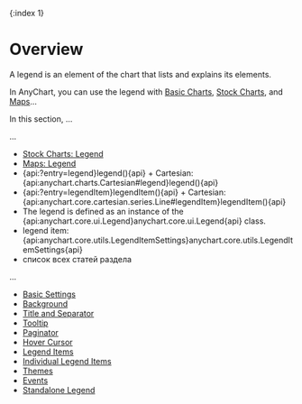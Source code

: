 {:index 1}
# Overview

A legend is an element of the chart that lists and explains its elements.

In AnyChart, you can use the legend with [Basic Charts](../../Basic_Charts), [Stock Charts](../../Stock_Charts/Legend), and [Maps](../../Maps/Legend)...

In this section, ...

...

* [Stock Charts: Legend](../../Stock_Charts/Legend)
* [Maps: Legend](../../Maps/Legend)
* {api:?entry=legend}legend(){api} + Cartesian: {api:anychart.charts.Cartesian#legend}legend(){api}
* {api:?entry=legendItem}legendItem(){api} + Cartesian: {api:anychart.core.cartesian.series.Line#legendItem}legendItem(){api}
* The legend is defined as an instance of the {api:anychart.core.ui.Legend}anychart.core.ui.Legend{api} class.
* legend item: {api:anychart.core.utils.LegendItemSettings}anychart.core.utils.LegendItemSettings{api}
* список всех статей раздела


...

* [Basic Settings](Basic_Settings)
* [Background](Background)
* [Title and Separator](Title_and_Separator)
* [Tooltip](Tooltip)
* [Paginator](Paginator)
* [Hover Cursor](Hover_Cursor)
* [Legend Items](Legend_Items)
* [Individual Legend Items](Individual_Legend_Items)
* [Themes](Themes)
* [Events](Events)
* [Standalone Legend](Standalone_Legend)